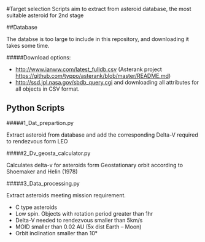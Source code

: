 #Target selection
Scripts aim to extract from asteroid database, the most suitable asteroid for 2nd stage

##Database

The databse is too large to include in this repository, and downloading it takes some time. 

#####Download options: 

  - http://www.ianww.com/latest_fulldb.csv (Asterank project https://github.com/typpo/asterank/blob/master/README.md)
  - http://ssd.jpl.nasa.gov/sbdb_query.cgi and downloading all attributes for all objects in CSV format.

## Python Scripts

#####1_Dat_prepartion.py

Extract asteroid from database and add the corresponding Delta-V required to rendezvous form LEO

#####2_Dv_geosta_calculator.py

Calculates delta-v for asteroids form Geostationary orbit according to Shoemaker and Helin (1978)

#####3_Data_processing.py

Extract asteroids meeting mission requirement.
  -	C type asteroids 
  -	Low spin. Objects with rotation period greater than 1hr
  -	Delta-V needed to rendezvous smaller than 5km/s
  -	MOID smaller than 0.02 AU (5x dist Earth – Moon)
  -	Orbit inclination smaller than 10°

